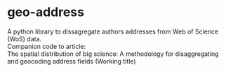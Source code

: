 # geo-address
A python library to dissagregate authors addresses from Web of Science (WoS) data.   
Companion code to article:    
The spatial distribution of big science: A methodology for disaggregating and geocoding address fields (Working title)
